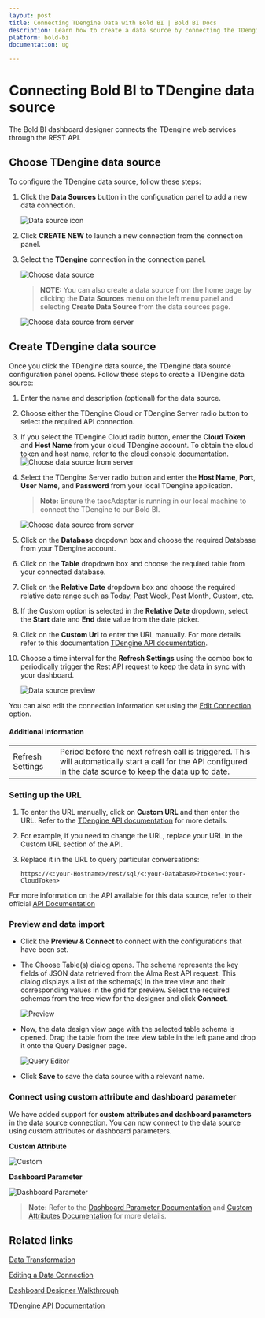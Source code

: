 ```yaml
---
layout: post
title: Connecting TDengine Data with Bold BI | Bold BI Docs
description: Learn how to create a data source by connecting the TDengine data through its REST API endpoint in Dashboard Designer with the Bold BI application.
platform: bold-bi
documentation: ug

---
```


# Connecting Bold BI to TDengine data source
The Bold BI dashboard designer connects the TDengine web services through the REST API.

## Choose TDengine data source

To configure the TDengine data source, follow these steps:
1. Click the **Data Sources** button in the configuration panel to add a new data connection.

   ![Data source icon](/static/assets/working-with-datasource/data-connectors/images/common/DataSourcesIcon.png)
   
2. Click **CREATE NEW** to launch a new connection from the connection panel.
3. Select the **TDengine** connection in the connection panel.

   ![Choose data source](/static/assets/working-with-datasource/data-connectors/images/TDengine/tdengine.png)

   > **NOTE:** You can also create a data source from the home page by clicking the **Data Sources** menu on the left menu panel and selecting **Create Data Source** from the data sources page.

   ![Choose data source from server](/static/assets/working-with-datasource/data-connectors/images/TDengine/tdengineserver.png)

## Create TDengine data source
Once you click the TDengine data source, the TDengine data source configuration panel opens. Follow these steps to create a TDengine data source:
1.  Enter the name and description (optional) for the data source.
2.  Choose either the TDengine Cloud or TDengine Server radio button to select the required API connection.
3.  If you select the TDengine Cloud radio button, enter the **Cloud Token** and **Host Name** from your cloud TDengine account. To obtain the cloud token and host name, refer to the [cloud console documentation](https://console.cloud.tdengine.com/programming/docs/connector/REST%20API). 
![Choose data source from server](/static/assets/working-with-datasource/data-connectors/images/TDengine/tdenginecloud.png)
4. Select the TDengine Server radio button and enter the **Host Name**, **Port**, **User Name**, and **Password** from your local TDengine application.

    > **Note:** Ensure the taosAdapter is running in our local machine to connect the TDengine to our Bold BI.

      ![Choose data source from server](/static/assets/working-with-datasource/data-connectors/images/TDengine/tdengineonpremise.png)
5. Click on the **Database** dropdown box and choose the required Database from your TDengine account.
6. Click on the **Table** dropdown box and choose the required table from your connected database.
7. Click on the **Relative Date** dropdown box and choose the required relative date range such as Today, Past Week, Past Month, Custom, etc.
8. If the Custom option is selected in the **Relative Date** dropdown, select the **Start** date and **End** date value from the date picker.
9. Click on the **Custom Url** to enter the URL manually. For more details refer to this documentation [TDengine API documentation](https://docs.tdengine.com/tdengine-reference/client-libraries/rest-api/).
10. Choose a time interval for the **Refresh Settings** using the combo box to periodically trigger the Rest API request to keep the data in sync with your dashboard.

    ![Data source preview](/static/assets/working-with-datasource/data-connectors/images/TDengine/tdenginepreview.png)  

You can also edit the connection information set using the [Edit Connection](/working-with-data-sources/editing-a-data-connection/) option.

#### Additional information
<table width="600">
<tr>
<td>
Refresh Settings
</td>
<td>
Period before the next refresh call is triggered. This will automatically start a call for the API configured in the data source to keep the data up to date.
</td>
</tr>
</table>

### Setting up the URL

1. To enter the URL manually, click on **Custom URL** and then enter the URL. Refer to the  [TDengine API documentation](https://docs.tdengine.com/tdengine-reference/client-libraries/rest-api/) for more details.

2. For example, if you need to change the URL, replace your URL in the Custom URL section of the API.

3. Replace it in the URL to query particular conversations:

    `https://<:your-Hostname>/rest/sql/<:your-Database>?token=<:your-CloudToken>`

For more information on the API available for this data source, refer to their official [API Documentation](https://docs.tdengine.com/tdengine-reference/client-libraries/rest-api/)

### Preview and data import
* Click the **Preview & Connect** to connect with the configurations that have been set.
* The Choose Table(s) dialog opens. The schema represents the key fields of JSON data retrieved from the Alma Rest API request. This dialog displays a list of the schema(s) in the tree view and their corresponding values in the grid for preview. Select the required schemas from the tree view for the designer and click **Connect**.

   ![Preview](/static/assets/working-with-datasource/data-connectors/images/common/Preview.png)

* Now, the data design view page with the selected table schema is opened. Drag the table from the tree view table in the left pane and drop it onto the Query Designer page.

   ![Query Editor](/static/assets/working-with-datasource/data-connectors/images/common/QueryEditor.png)

* Click **Save** to save the data source with a relevant name.

### Connect using custom attribute and dashboard parameter

We have added support for **custom attributes and dashboard parameters** in the data source connection. You can now connect to the data source using custom attributes or dashboard parameters.

**Custom Attribute**

![Custom](/static/assets/working-with-datasource/data-connectors/images/TDengine/Custom.png)

**Dashboard Parameter**

![Dashboard Parameter](/static/assets/working-with-datasource/data-connectors/images/TDengine/Dashboardparameter.png)

>**Note:** Refer to the [Dashboard Parameter Documentation](https://help.boldbi.com/working-with-data-sources/dashboard-parameter/) and [Custom Attributes Documentation](https://help.boldbi.com/working-with-data-sources/configuring-custom-attribute/) for more details.

## Related links
[Data Transformation](/working-with-data-sources/data-modeling/joining-table/)

[Editing a Data Connection](/working-with-data-sources/editing-a-data-connection/)   

[Dashboard Designer Walkthrough](/getting-started/creating-dashboard/)

[TDengine API Documentation](https://docs.tdengine.com/tdengine-reference/client-libraries/rest-api/)
